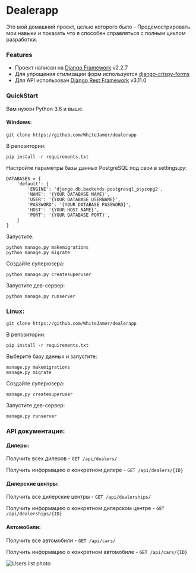 # Dealerapp
Это мой домашний проект, целью которого было - Продемострировать мои навыки и показать что я способен справляться с полным циклом разработки.

### Features
- Проект написан на [Django Framework](https://www.djangoproject.com/ "Django Framework") v2.2.7
- Для упрощения стилизации форм используется [django-crispy-forms](https://github.com/django-crispy-forms/django-crispy-forms "django-crispy-forms")
- Для API использован [Django Rest Framework](https://www.django-rest-framework.org// "Django Rest Framework") v3.11.0
### QuickStart
Вам нужен Python 3.6 и выше.

#### Windows:
	
    git clone https://github.com/WhiteJamer/dealerapp
В репозитории:


    pip install -r requirements.txt

Настройте параметры базы данных PostgreSQL под свои в settings.py:
````
DATABASES = {
    'default': {
        'ENGINE': 'django.db.backends.postgresql_psycopg2',
        'NAME': '{YOUR DATABASE NAME}',
        'USER': '{YOUR DATABASE USERNAME}',
        'PASSWORD': '{YOUR DATABASE PASSWORD}',
        'HOST': '{YOUR HOST NAME}',
        'PORT': '{YOUR DATABASE PORT}',
    }
}
```` 
Запустите:


    python manage.py makemigrations
    python manage.py migrate
Создайте суперюзера:


    python manage.py createsuperuser
Запустите дев-сервер:


    python manage.py runserver
### Linux:
	
    git clone https://github.com/WhiteJamer/dealerapp
В репозитории:


    pip install -r requirements.txt
Выберите базу данных и запустите:


    manage.py makemigrations
    manage.py migrate
Создайте суперюзера:


    manage.py createsuperuser
Запустите дев-сервер:


    manage.py runserver
    
### API документация:

#### Дилеры:
Получить всех дилеров - `GET /api/dealers/`

Получить информацию о конкретном дилере - `GET /api/dealers/{ID}`

#### Дилерcкие центры:
Получить все дилерские центры - `GET /api/dealerships/`

Получить информацию о конкретном дилерском центре - `GET /api/dealerships/{ID}`

#### Автомобили:
Получить все автомобили - `GET /api/cars/`

Получить информацию о конкретном автомобиле - `GET /api/cars/{ID}`


![Users list photo](https://i.imgur.com/VdDe9QW.png?1)

